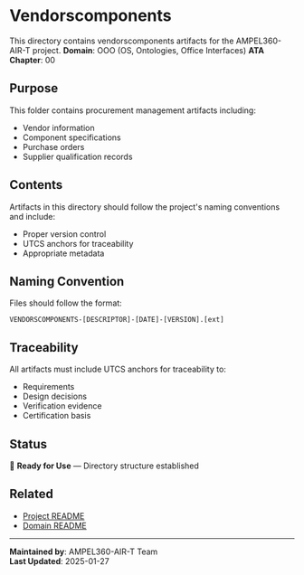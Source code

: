 # Vendorscomponents
This directory contains vendorscomponents artifacts for the AMPEL360-AIR-T project.
**Domain**: OOO (OS, Ontologies, Office Interfaces)
**ATA Chapter**: 00

## Purpose
This folder contains procurement management artifacts including:
- Vendor information
- Component specifications
- Purchase orders
- Supplier qualification records

## Contents
Artifacts in this directory should follow the project's naming conventions and include:
- Proper version control
- UTCS anchors for traceability
- Appropriate metadata

## Naming Convention
Files should follow the format:
```
VENDORSCOMPONENTS-[DESCRIPTOR]-[DATE]-[VERSION].[ext]
```

## Traceability
All artifacts must include UTCS anchors for traceability to:
- Requirements
- Design decisions
- Verification evidence
- Certification basis

## Status
🚧 **Ready for Use** — Directory structure established

## Related
- [Project README](../../README.md)
- [Domain README](../../../README.md)

---
**Maintained by**: AMPEL360-AIR-T Team  
**Last Updated**: 2025-01-27
